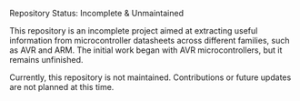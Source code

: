 Repository Status: Incomplete & Unmaintained


This repository is an incomplete project aimed at extracting useful information from microcontroller datasheets across different families, such as AVR and ARM. The initial work began with AVR microcontrollers, but it remains unfinished.

Currently, this repository is not maintained. Contributions or future updates are not planned at this time.
